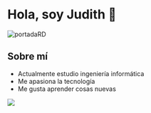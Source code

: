 # Hola, soy Judith 👋

![portadaRD](https://github.com/judith-vm/MiCV/assets/157530840/782375bd-5ea5-4e20-8b62-2b536fb87679)


## Sobre mí
* Actualmente estudio ingeniería informática
* Me apasiona la tecnología
* Me gusta aprender cosas nuevas

<img src="{https://img.shields.io/badge/C%2B%2B-00599C?style=for-the-badge&logo=c%2B%2B&logoColor=white}" />

<!---
judith-vm/judith-vm is a ✨ special ✨ repository because its `README.md` (this file) appears on your GitHub profile.
You can click the Preview link to take a look at your changes.
--->
